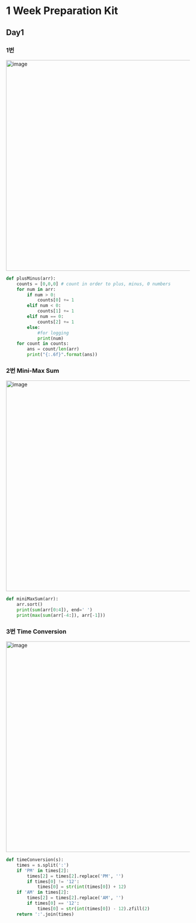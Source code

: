 # 1 Week Preparation Kit

## Day1

### 1번

<img width="576" alt="image" src="https://user-images.githubusercontent.com/46602874/187058276-8f4d6060-5eec-4480-99e1-945f061a7568.png">

```python
def plusMinus(arr):
    counts = [0,0,0] # count in order to plus, minus, 0 numbers
    for num in arr:
        if num > 0:
            counts[0] += 1
        elif num < 0:
            counts[1] += 1
        elif num == 0:
            counts[2] += 1
        else:
            #for logging
            print(num)
    for count in counts:
        ans = count/len(arr)
        print("{:.6f}".format(ans))
```

### 2번 Mini-Max Sum

<img width="576" alt="image" src="https://user-images.githubusercontent.com/46602874/187058649-86d45e23-c0c4-40bb-9403-d38589d70fe7.png">

```python
def miniMaxSum(arr):
    arr.sort()
    print(sum(arr[0:4]), end=' ')
    print(max(sum(arr[-4:]), arr[-1]))
```

### 3번 Time Conversion

<img width="576" alt="image" src="https://user-images.githubusercontent.com/46602874/187059186-273c486e-1198-4451-8515-2ddc564bcfab.png">


```python
def timeConversion(s):
    times = s.split(':')
    if 'PM' in times[2]:
        times[2] = times[2].replace('PM', '')
        if times[0] != '12':
            times[0] = str(int(times[0]) + 12)
    if 'AM' in times[2]:
        times[2] = times[2].replace('AM', '')
        if times[0] == '12':
            times[0] = str(int(times[0]) - 12).zfill(2)
    return ':'.join(times)
```
